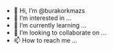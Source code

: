 - 👋 Hi, I’m @burakorkmazs
- 👀 I’m interested in ...
- 🌱 I’m currently learning ...
- 💞️ I’m looking to collaborate on ...
- 📫 How to reach me ...

<!---
burakorkmazs/burakorkmazs is a ✨ special ✨ repository because its `README.md` (this file) appears on your GitHub profile.
You can click the Preview link to take a look at your changes.
--->
